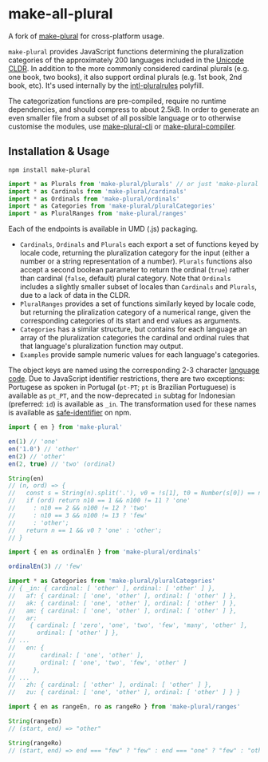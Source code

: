 # make-all-plural

A fork of [make-plural](https://github.com/eemeli/make-plural) for cross-platform usage.

`make-plural` provides JavaScript functions determining the pluralization categories of the approximately 200 languages included in the [Unicode CLDR].
In addition to the more commonly considered cardinal plurals (e.g. one book, two books), it also support ordinal plurals (e.g. 1st book, 2nd book, etc).
It's used internally by the [intl-pluralrules] polyfill.

The categorization functions are pre-compiled, require no runtime dependencies, and should compress to about 2.5kB.
In order to generate an even smaller file from a subset of all possible language or to otherwise customise the modules, use [make-plural-cli] or [make-plural-compiler].

[intl-pluralrules]: https://github.com/trial-trl/intl-pluralrules
[unicode cldr]: http://cldr.unicode.org/
[make-plural-cli]: https://www.npmjs.com/package/make-plural-cli
[make-plural-compiler]: https://www.npmjs.com/package/make-plural-compiler

## Installation & Usage

```
npm install make-plural
```

```js
import * as Plurals from 'make-plural/plurals' // or just 'make-plural'
import * as Cardinals from 'make-plural/cardinals'
import * as Ordinals from 'make-plural/ordinals'
import * as Categories from 'make-plural/pluralCategories'
import * as PluralRanges from 'make-plural/ranges'
```

Each of the endpoints is available in UMD (.js) packaging.
- `Cardinals`, `Ordinals` and `Plurals` each export a set of functions keyed by locale code,
  returning the pluralization category for the input (either a number or a string representation of a number).
  `Plurals` functions also accept a second boolean parameter to return
  the ordinal (`true`) rather than cardinal (`false`, default) plural category.
  Note that `Ordinals` includes a slightly smaller subset of locales than `Cardinals` and `Plurals`,
  due to a lack of data in the CLDR.
- `PluralRanges` provides a set of functions similarly keyed by locale code,
  but returning the pliralization category of a numerical range,
  given the corresponding categories of its start and end values as arguments.
- `Categories` has a similar structure,
  but contains for each language an array of the pluralization categories
  the cardinal and ordinal rules that that language's pluralization function may output.
- `Examples` provide sample numeric values for each language's categories.

The object keys are named using the corresponding 2-3 character [language code].
Due to JavaScript identifier restrictions, there are two exceptions:
Portugese as spoken in Portugal (`pt-PT`; `pt` is Brazilian Portuguese) is available as `pt_PT`, and the now-deprecated `in` subtag for Indonesian (preferred: `id`) is available as `_in`.
The transformation used for these names is available as [safe-identifier] on npm.

[language]: http://www.unicode.org/cldr/charts/latest/supplemental/language_plural_rules.html
[language code]: https://www.unicode.org/cldr/charts/latest/supplemental/languages_and_scripts.html
[safe-identifier]: https://www.npmjs.com/package/safe-identifier

```js
import { en } from 'make-plural'

en(1) // 'one'
en('1.0') // 'other'
en(2) // 'other'
en(2, true) // 'two' (ordinal)

String(en)
// (n, ord) => {
//   const s = String(n).split('.'), v0 = !s[1], t0 = Number(s[0]) == n, n10 = t0 && s[0].slice(-1), n100 = t0 && s[0].slice(-2);
//   if (ord) return n10 == 1 && n100 != 11 ? 'one'
//     : n10 == 2 && n100 != 12 ? 'two'
//     : n10 == 3 && n100 != 13 ? 'few'
//     : 'other';
//   return n == 1 && v0 ? 'one' : 'other';
// }

import { en as ordinalEn } from 'make-plural/ordinals'

ordinalEn(3) // 'few'

import * as Categories from 'make-plural/pluralCategories'
// { _in: { cardinal: [ 'other' ], ordinal: [ 'other' ] },
//   af: { cardinal: [ 'one', 'other' ], ordinal: [ 'other' ] },
//   ak: { cardinal: [ 'one', 'other' ], ordinal: [ 'other' ] },
//   am: { cardinal: [ 'one', 'other' ], ordinal: [ 'other' ] },
//   ar:
//    { cardinal: [ 'zero', 'one', 'two', 'few', 'many', 'other' ],
//      ordinal: [ 'other' ] },
// ...
//   en: {
//       cardinal: [ 'one', 'other' ],
//       ordinal: [ 'one', 'two', 'few', 'other' ]
//     },
// ...
//   zh: { cardinal: [ 'other' ], ordinal: [ 'other' ] },
//   zu: { cardinal: [ 'one', 'other' ], ordinal: [ 'other' ] } }

import { en as rangeEn, ro as rangeRo } from 'make-plural/ranges'

String(rangeEn)
// (start, end) => "other"

String(rangeRo)
// (start, end) => end === "few" ? "few" : end === "one" ? "few" : "other"
```
